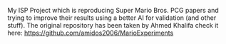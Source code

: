 My ISP Project which is reproducing Super Mario Bros. PCG papers and trying to improve their results using a better AI for validation (and other stuff).
The original repository has been taken by Ahmed Khalifa check it here:
https://github.com/amidos2006/MarioExperiments
